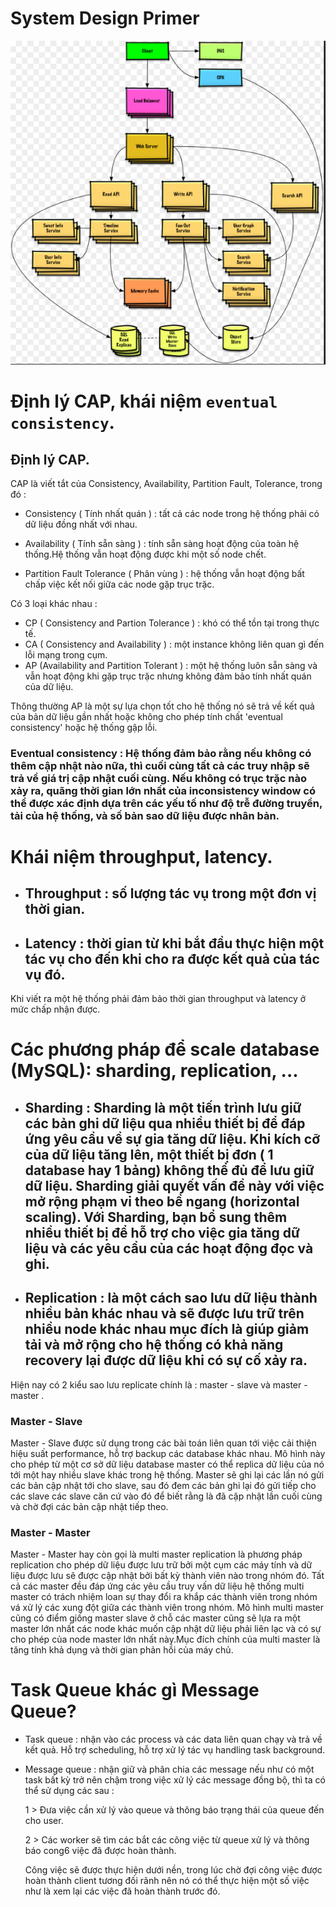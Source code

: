# System Design Primer 
![System Design Primer](../Image/system-design-primer.png)

# Định lý CAP, khái niệm `eventual consistency`.

## Định lý CAP.

 CAP là viết tắt của Consistency, Availability, Partition Fault, Tolerance, trong đó :

 - Consistency ( Tính nhất quán ) : tất cả các node trong hệ thống phải có dữ liệu đồng nhất với nhau.

 - Availability ( Tính sẵn sàng ) : tính sẵn sàng hoạt động của toàn hệ thống.Hệ thống vẫn hoạt động được khi một số node chết.

 - Partition Fault Tolerance ( Phân vùng ) : hệ thống vẫn hoạt động bất chấp việc kết nối giữa các node gặp trục trặc.

 Có 3 loại khác nhau :
- CP ( Consistency and Partion Tolerance ) : khó có thể tồn tại trong thực tế.
- CA ( Consistency and Availability ) : một instance không liên quan gì đến lỗi mạng trong cụm.
- AP (Availability and Partition Tolerant ) : một hệ thống luôn sẵn sàng và vẫn hoạt động khi gặp trục trặc nhưng không đảm bảo tính nhất quán của dữ liệu.

Thông thường AP là một sự lựa chọn tốt cho hệ thống nó sẽ trả về kết quả của bản dữ liệu gần nhất hoặc không cho phép tính chất 'eventual consistency' hoặc hệ thống gập lỗi.
### Eventual consistency : Hệ thống đảm bảo rằng nếu không có thêm cập nhật nào nữa, thì cuối cùng tất cả các truy nhập sẽ trả về giá trị cập nhật cuối cùng. Nếu không có trục trặc nào xảy ra, quãng thời gian lớn nhất của inconsistency window có thể được xác định dựa trên các yếu tố như độ trễ đường truyền, tải của hệ thống, và số bản sao dữ liệu được nhân bản. 


# Khái niệm throughput, latency.

- ## Throughput : số lượng tác vụ trong một đơn vị thời gian.
- ## Latency : thời gian từ khi bắt đầu thực hiện một tác vụ cho đến khi cho ra được kết quả của tác vụ đó.

Khi viết ra một hệ thống phải đảm bảo thời gian throughput và latency ở mức chấp nhận được.
# Các phương pháp để scale database (MySQL): sharding, replication, ...

- ## Sharding : Sharding là một tiến trình lưu giữ các bản ghi dữ liệu qua nhiều thiết bị để đáp ứng yêu cầu về sự gia tăng dữ liệu. Khi kích cỡ của dữ liệu tăng lên, một thiết bị đơn ( 1 database hay 1 bảng) không thể đủ để lưu giữ dữ liệu. Sharding giải quyết vấn đề này với việc mở rộng phạm vi theo bề ngang (horizontal scaling). Với Sharding, bạn bổ sung thêm nhiều thiết bị để hỗ trợ cho việc gia tăng dữ liệu và các yêu cầu của các hoạt động đọc và ghi.
- ## Replication : là một cách sao lưu dữ liệu thành nhiều bản khác nhau và sẽ được lưu trữ trên nhiều node khác nhau mục đích là giúp giảm tải và mở rộng cho hệ thống có khả năng recovery lại được dữ liệu khi có sự cố xảy ra.
Hiện nay có 2 kiểu sao lưu replicate chính là : master - slave và master - master .

### Master - Slave 
Master - Slave được sử dụng trong các bài toán liên quan tới việc cải thiện hiệu suất performance, hỗ trợ backup các database khác nhau. Mô hình này cho phép từ một cơ sở dữ liệu database master có thể replica dữ liệu của nó tới một hay nhiều slave khác trong hệ thống. Master sẽ ghi lại các lần nó gửi các bản cập nhật tới cho slave, sau đó đem các bản ghi lại đó gửi tiếp cho các slave các slave căn cứ vào đó để biết rằng là đã cập nhật lần cuối cùng và chờ đợi các bản cập nhật tiếp theo.

### Master - Master
Master - Master hay còn gọi là multi master replication là phương pháp replication cho phép dữ liệu được lưu trữ bởi một cụm các máy tính và dữ liệu được lưu sẽ được cập nhật bởi bất kỳ thành viên nào trong nhóm đó. Tất cả các master đều đáp ứng các yêu cầu truy vấn dữ liệu hệ thống multi master có trách nhiệm loan sự thay đổi ra khắp các thành viên trong nhóm vá xử lý các xung đột giữa các thành viên trong nhóm.
Mô hình multi master cũng có điểm giống master slave ở chỗ  các master cũng sẽ lựa ra một master lớn nhất các node khác muốn cập nhật dữ liệu phải liên lạc và có sự cho phép của node master lớn nhất này.Mục đích chính của multi master là tăng tính khả dụng và thời gian phản hồi của máy chủ.

# Task Queue khác gì Message Queue?
- Task queue : nhận vào các process và các data liên quan chạy và trả về kết quả. Hỗ trợ scheduling, hỗ trợ xử lý tác vụ handling task background.

- Message queue : nhận giữ và phân chia các message nếu như có một task bất kỳ trở nên chậm trong việc xử lý các message đồng bộ, thì ta có thể  sử dụng các sau : 

    1 > Đưa việc cần xử lý vào queue và thông báo trạng thái của queue đến cho user.

    2 > Các worker sẽ tìm các bắt các công việc từ queue xử lý và thông báo cong6 việc đã được hoàn thành.

    Công việc sẽ được thực hiện dưới nền, trong lúc chờ đợi công việc được hoàn thành client tương đối rãnh nên nó có thể thực hiện một số việc như là xem lại các việc đã hoàn thành trước đó.
    